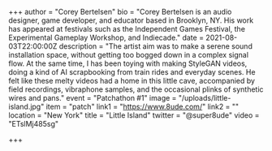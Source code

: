 +++
author = "Corey Bertelsen"
bio = "Corey Bertelsen is an audio designer, game developer, and educator based in Brooklyn, NY.  His work has appeared at festivals such as the Independent Games Festival, the Experimental Gameplay Workshop, and Indiecade."
date = 2021-08-03T22:00:00Z
description = "The artist aim was to make a serene sound installation space, without getting too bogged down in a complex signal flow. At the same time, I has been toying with making StyleGAN videos, doing a kind of AI scrapbooking from train rides and everyday scenes. He felt like these melty videos had a home in this little cave, accompanied by field recordings, vibraphone samples, and the occasional plinks of synthetic wires and pans."
event = "Patchathon #1"
image = "/uploads/little-island.jpg"
item = "patch"
link1 = "https://www.8ude.com/"
link2 = ""
location = "New York"
title = "Little Island"
twitter = "@super8ude"
video = "ETslMj485sg"

+++
